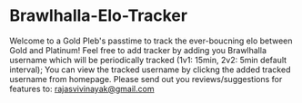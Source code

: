 # Brawlhalla-Elo-Tracker
Welcome to a Gold Pleb's passtime to track the ever-boucning elo between Gold and Platinum!
Feel free to add tracker by adding you Brawlhalla username which will be periodically tracked (1v1: 15min, 2v2: 5min default interval); You can view the tracked username by clickng the added tracked username from homepage. Please send out you reviews/suggestions for features to: rajasvivinayak@gmail.com
